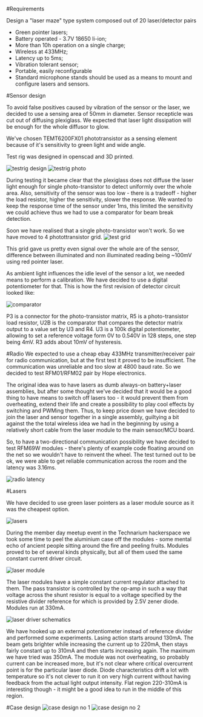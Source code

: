 #Requirements

Design a "laser maze" type system composed out of 20 laser/detector pairs

* Green pointer lasers;
* Battery operated - 3.7V 18650 li-ion;
* More than 10h operation on a single charge;
* Wireless at 433MHz;
* Latency up to 5ms;
* Vibration tolerant sensor;
* Portable, easily reconfigurable
* Standard microphone stands should be used as a means to mount and configure lasers and sensors.

#Sensor design

To avoid false positives caused by vibration of the sensor or the laser, we decided to use a sensing area of 50mm in diameter. Sensor recepticle was cut out of diffusing plexiglass. We expected that laser light dissipation will be enough for the whole diffusor to glow. 

We've chosen TEMT6200FX01 phototransistor as a sensing element because of it's sensitivity to green light and wide angle. 

Test rig was designed in openscad and 3D printed. 

![testrig design](pics/sensor-testrig-3d.png)
![testrig photo](pics/DSC01677.JPG)

During testing it became clear that the plexiglass does not diffuse the laser light enough for single photo-transistor to detect uniformly over the whole area. Also, sensitivity of the sensor was too low - there is a tradeoff - higher the load resistor, higher the sensitivity, slower the response. We wanted to keep the response time of the sensor under 1ms, this limited the sensitivity we could achieve thus we had to use a comparator for beam break detection.  

Soon we have realised that a single photo-transistor won't work. So we have moved to 4 photottransistor grid.
![test grid](pics/DSC01680.JPG)

This grid gave us pretty even signal over the whole are of the sensor, difference between illuminated and non illuminated reading being ~100mV using red pointer laser.

As ambient light influences the idle level of the sensor a lot, we needed means to perform a calibration. We have decided to use a digital potentiometer for that. This is how the first revision of detector circuit looked like:

![comparator](pics/comparator1.png)

P3 is a connector for the photo-transistor matrix, R5 is a photo-transistor load resistor, U2B is the comparator that compares the detector matrix output to a value set by U3 and R4. U3 is a 100k digital potentiometer, allowing to set a reference voltage form 0V to 0.540V in 128 steps, one step being 4mV. R3 adds about 10mV of hysteresis.

#Radio
We expected to use a cheap ebay 433MHz transmitter/receiver pair for radio communication, but at the first test it proved to be insufficient. The communication was unreliable and too slow at 4800 baud rate. So we decided to test RFM01/RFM02 pair by Hope electronics. 

The original idea was to have lasers as dumb always-on battery+laser assemblies, but after some thought we've decided that it would be a good thing to have means to switch off lasers too - it would prevent them from overheating, extend their life and create a possibility to play cool effects by switching and PWMing them. Thus, to keep price down we have decided to join the laser and sensor together in a single assembly, guiltying a bit against the the total wireless idea we had in the beginning by using a relatively short cable from the laser module to the main sensor/MCU board.

So, to have a two-directional communication possibility we have decided to test RFM69W modules - there's plenty of example code floating around on the net so we wouldn't have to reinvent the wheel. The test turned out to be ok, we were able to get reliable communication across the room and the latency was 3.16ms.

![radio latency](pics/radio-latency.png)

#Lasers

We have decided to use green laser pointers as a laser module source as it was the cheapest option. 

![lasers](pics/s-l400.jpg)

During the member day meetup event in the Technarium hackerspace we took some time to peel the aluminium case off the modules - some mental echo of ancient people sitting around the fire and peeling fruits. Modules proved to be of several kinds physically, but all of them used the same constant current driver circuit.

![laser module](pics/laser-module.png)

The laser modules have a simple constant current regulator attached to them. The pass transistor is controlled by the op-amp in such a way that voltage across the shunt resistor is equal to a voltage specified by the resistive divider reference for which is provided by 2.5V zener diode. Modules run at 330mA.

![laser driver schematics](pics/laser-driver-schematics.png)

We have hooked up an external potentiometer instead of reference divider and performed some experiments. Lasing action starts around 130mA. The beam gets brighter while increasing the current up to 220mA, then stays fairly constant up to 310mA and then starts increasing again. The maximum we have tried was 350mA. The module was not overheating, so probably current can be increased more, but it's not clear where critical overcurrent point is for the particular laser diode. Diode characteristics drift a lot with temperature so it's not clever to run it on very high current without having feedback from the actual light output intensity. Flat region 220-310mA is interesting though - it might be a good idea to run in the middle of this region. 

#Case design
![case design no 1](pics/case1.png)
![case design no 2](pics/case2.png)
<script src="https://embed.github.com/view/3d/Technariumas/lazer-maze
/master/pics/case2.stl"></script>